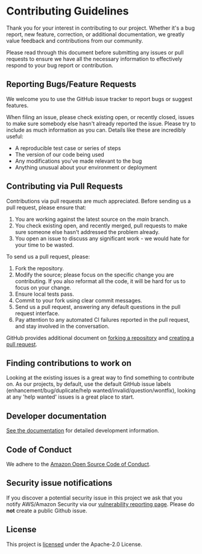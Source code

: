 # Contributing Guidelines

Thank you for your interest in contributing to our project. Whether it's a bug
report, new feature, correction, or additional documentation, we greatly value
feedback and contributions from our community.

Please read through this document before submitting any issues or pull requests
to ensure we have all the necessary information to effectively respond to your
bug report or contribution.

## Reporting Bugs/Feature Requests

We welcome you to use the GitHub issue tracker to report bugs or suggest
features.

When filing an issue, please check existing open, or recently closed, issues to
make sure somebody else hasn't already reported the issue. Please try to
include as much information as you can. Details like these are incredibly
useful:

* A reproducible test case or series of steps
* The version of our code being used
* Any modifications you've made relevant to the bug
* Anything unusual about your environment or deployment

## Contributing via Pull Requests

Contributions via pull requests are much appreciated. Before sending us a pull
request, please ensure that:

1. You are working against the latest source on the *main* branch.
2. You check existing open, and recently merged, pull requests to make sure
   someone else hasn't addressed the problem already.
3. You open an issue to discuss any significant work - we would hate for your
   time to be wasted.

To send us a pull request, please:

1. Fork the repository.
2. Modify the source; please focus on the specific change you are contributing.
   If you also reformat all the code, it will be hard for us to focus on your
   change.
3. Ensure local tests pass.
4. Commit to your fork using clear commit messages.
5. Send us a pull request, answering any default questions in the pull request
   interface.
6. Pay attention to any automated CI failures reported in the pull request, and
   stay involved in the conversation.

GitHub provides additional document on [forking a repository][fork] and
[creating a pull request][pr].

[fork]: https://help.github.com/articles/fork-a-repo/
[pr]: https://help.github.com/articles/creating-a-pull-request/

## Finding contributions to work on

Looking at the existing issues is a great way to find something to contribute
on. As our projects, by default, use the default GitHub issue labels
(enhancement/bug/duplicate/help wanted/invalid/question/wontfix), looking at
any 'help wanted' issues is a great place to start.

## Developer documentation

[See the documentation][dev-docs] for detailed development information.

[dev-docs]: https://aws-controllers-k8s.github.io/community/dev-docs/overview/

## Code of Conduct

We adhere to the [Amazon Open Source Code of Conduct][coc].

[coc]: https://aws.github.io/code-of-conduct

## Security issue notifications

If you discover a potential security issue in this project we ask that you
notify AWS/Amazon Security via our [vulnerability reporting page][vuln]. Please
do **not** create a public Github issue.

[vuln]: http://aws.amazon.com/security/vulnerability-reporting/

## License

This project is [licensed](/LICENSE) under the Apache-2.0 License.
